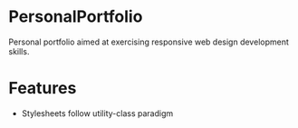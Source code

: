 # PersonalPortfolio
Personal portfolio aimed at exercising responsive web design development skills.

# Features 
- Stylesheets follow utility-class paradigm